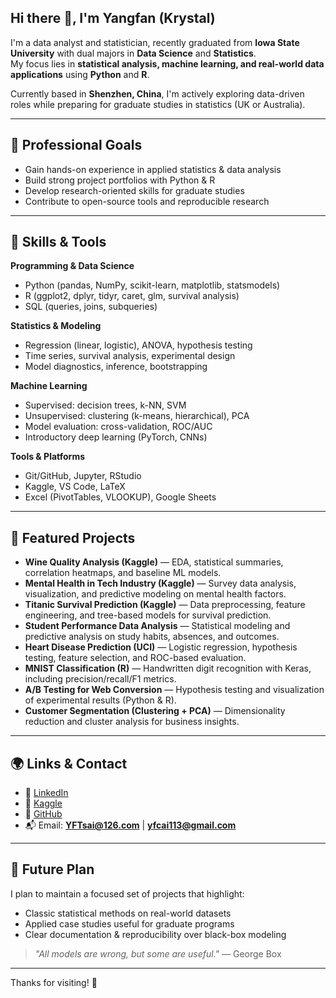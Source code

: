 ## Hi there 👋, I'm Yangfan (Krystal)

I'm a data analyst and statistician, recently graduated from **Iowa State University** with dual majors in **Data Science** and **Statistics**.  
My focus lies in **statistical analysis, machine learning, and real-world data applications** using **Python** and **R**.  

Currently based in **Shenzhen, China**, I'm actively exploring data-driven roles while preparing for graduate studies in statistics (UK or Australia).

---

## 💼 Professional Goals
- Gain hands-on experience in applied statistics & data analysis  
- Build strong project portfolios with Python & R  
- Develop research-oriented skills for graduate studies  
- Contribute to open-source tools and reproducible research  

---

## 🔧 Skills & Tools

**Programming & Data Science**  
- Python (pandas, NumPy, scikit-learn, matplotlib, statsmodels)  
- R (ggplot2, dplyr, tidyr, caret, glm, survival analysis)  
- SQL (queries, joins, subqueries)  

**Statistics & Modeling**  
- Regression (linear, logistic), ANOVA, hypothesis testing  
- Time series, survival analysis, experimental design  
- Model diagnostics, inference, bootstrapping  

**Machine Learning**  
- Supervised: decision trees, k-NN, SVM  
- Unsupervised: clustering (k-means, hierarchical), PCA  
- Model evaluation: cross-validation, ROC/AUC  
- Introductory deep learning (PyTorch, CNNs)  

**Tools & Platforms**  
- Git/GitHub, Jupyter, RStudio  
- Kaggle, VS Code, LaTeX  
- Excel (PivotTables, VLOOKUP), Google Sheets  

---

## 📘 Featured Projects

- **Wine Quality Analysis (Kaggle)** — EDA, statistical summaries, correlation heatmaps, and baseline ML models.  
- **Mental Health in Tech Industry (Kaggle)** — Survey data analysis, visualization, and predictive modeling on mental health factors.  
- **Titanic Survival Prediction (Kaggle)** — Data preprocessing, feature engineering, and tree-based models for survival prediction.  
- **Student Performance Data Analysis** — Statistical modeling and predictive analysis on study habits, absences, and outcomes.  
- **Heart Disease Prediction (UCI)** — Logistic regression, hypothesis testing, feature selection, and ROC-based evaluation.  
- **MNIST Classification (R)** — Handwritten digit recognition with Keras, including precision/recall/F1 metrics.  
- **A/B Testing for Web Conversion** — Hypothesis testing and visualization of experimental results (Python & R).  
- **Customer Segmentation (Clustering + PCA)** — Dimensionality reduction and cluster analysis for business insights.  

---

## 🌍 Links & Contact

- 💼 [LinkedIn](https://www.linkedin.com/in/yangfanc/)  
- 🧠 [Kaggle](https://www.kaggle.com/yangfanc)  
- 💾 [GitHub](https://github.com/KrystalCai)  
- 📬 Email: **YFTsai@126.com** | **yfcai113@gmail.com**

---

## 🧭 Future Plan
I plan to maintain a focused set of projects that highlight:  
- Classic statistical methods on real-world datasets  
- Applied case studies useful for graduate programs  
- Clear documentation & reproducibility over black-box modeling  

> _"All models are wrong, but some are useful."_ — George Box  

---

Thanks for visiting! 🚀